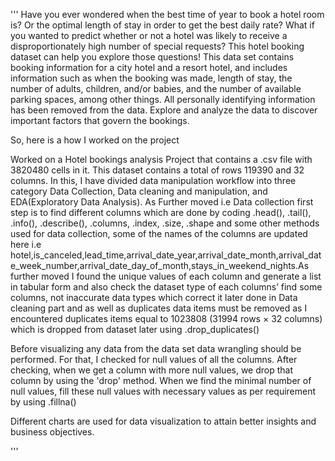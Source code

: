 
'''
Have you ever wondered when the best time of year to book a hotel room is? Or the optimal length of stay in order to get the best daily rate? What if you wanted to predict whether or not a hotel was likely to receive a disproportionately high number of special requests? This hotel booking dataset can help you explore those questions! This data set contains booking information for a city hotel and a resort hotel, and includes information such as when the booking was made, length of stay, the number of adults, children, and/or babies, and the number of available parking spaces, among other things. All personally identifying information has been removed from the data. Explore and analyze the data to discover important factors that govern the bookings.

So, here is a how I worked on the project

  Worked on a Hotel bookings analysis Project that contains a .csv file with 3820480 cells in it. This dataset contains a total of rows 119390 and 32 columns. In this, I have divided data manipulation workflow into three category Data Collection, Data cleaning and manipulation, and EDA(Exploratory Data Analysis). As Further moved i.e Data collection first step is to find different columns which are done by coding .head(), .tail(), .info(), .describe(), .columns, .index, .size, .shape and some other methods used for data collection, some of the names of the columns are updated here i.e hotel,is_canceled,lead_time,arrival_date_year,arrival_date_month,arrival_date_week_number,arrival_date_day_of_month,stays_in_weekend_nights.As further moved I found the unique values of each column and generate a list in tabular form and also check the dataset type of each columns’ find some columns, not inaccurate data types which correct it later done in Data cleaning part and as well as duplicates data items must be removed as I encountered duplicates items equal to 1023808 (31994 rows × 32 columns) which is dropped from dataset later using .drop_duplicates() 


Before visualizing any data from the data set data wrangling should be performed. For that, I checked for null values of all the columns. After checking, when we get a column with more null values, we drop that column by using the 'drop' method. When we find the minimal number of null values, fill these null values with necessary values as per requirement by using .fillna()


Different charts are used for data visualization to attain better insights and business objectives.

'''
